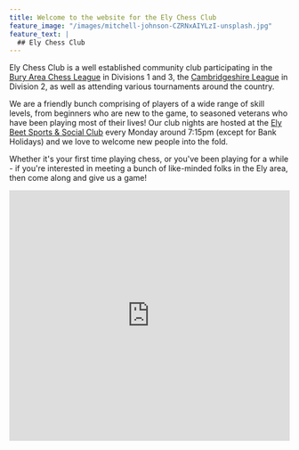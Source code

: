 ```yaml
---
title: Welcome to the website for the Ely Chess Club
feature_image: "/images/mitchell-johnson-CZRNxAIYLzI-unsplash.jpg"
feature_text: |
  ## Ely Chess Club
---
```


Ely Chess Club is a well established community club participating in the [Bury Area Chess League](https://www.buryleaguechess.org/) in Divisions 1 and 3, the [Cambridgeshire League](http://www.cambschess.co.uk/) in Division 2, as well as attending various tournaments around the country. 

We are a friendly bunch comprising of players of a wide range of skill levels, from beginners who are new to the game, to seasoned veterans who have been playing most of their lives! Our club nights are hosted at the [Ely Beet Sports & Social Club](https://goo.gl/maps/abuhtTemwurBzzay6) every Monday around 7:15pm (except for Bank Holidays) and we love to welcome new people into the fold. 

Whether it's your first time playing chess, or you've been playing for a while - if you're interested in meeting a bunch of like-minded folks in the Ely area, then come along and give us a game!

<iframe src="https://www.google.com/maps/embed?pb=!1m14!1m8!1m3!1d9736.291089220773!2d0.265469!3d52.4053573!3m2!1i1024!2i768!4f13.1!3m3!1m2!1s0x0%3A0xa9cc1bc22c221475!2sEly%20Beet%20Sports%20%26%20Social%20Club!5e0!3m2!1sen!2suk!4v1668725647294!5m2!1sen!2suk" width="100%" height="450" style="border:0;" allowfullscreen="" loading="lazy" referrerpolicy="no-referrer-when-downgrade"></iframe>